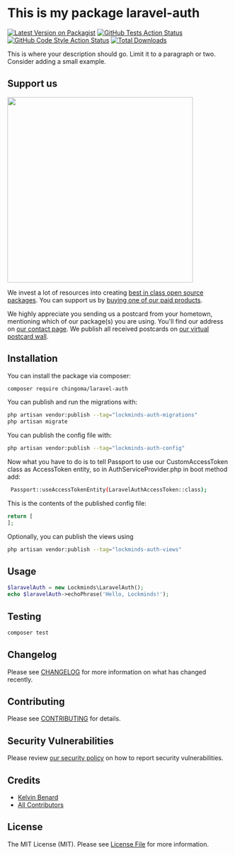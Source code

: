 # This is my package laravel-auth

[![Latest Version on Packagist](https://img.shields.io/packagist/v/lockminds/laravel-auth.svg?style=flat-square)](https://packagist.org/packages/lockminds/laravel-auth)
[![GitHub Tests Action Status](https://img.shields.io/github/actions/workflow/status/lockminds/laravel-auth/run-tests.yml?branch=main&label=tests&style=flat-square)](https://github.com/lockminds/laravel-auth/actions?query=workflow%3Arun-tests+branch%3Amain)
[![GitHub Code Style Action Status](https://img.shields.io/github/actions/workflow/status/lockminds/laravel-auth/fix-php-code-style-issues.yml?branch=main&label=code%20style&style=flat-square)](https://github.com/lockminds/laravel-auth/actions?query=workflow%3A"Fix+PHP+code+style+issues"+branch%3Amain)
[![Total Downloads](https://img.shields.io/packagist/dt/lockminds/laravel-auth.svg?style=flat-square)](https://packagist.org/packages/lockminds/laravel-auth)

This is where your description should go. Limit it to a paragraph or two. Consider adding a small example.

## Support us

[<img src="https://github-ads.s3.eu-central-1.amazonaws.com/laravel-auth.jpg?t=1" width="419px" />](https://spatie.be/github-ad-click/laravel-auth)

We invest a lot of resources into creating [best in class open source packages](https://spatie.be/open-source). You can support us by [buying one of our paid products](https://spatie.be/open-source/support-us).

We highly appreciate you sending us a postcard from your hometown, mentioning which of our package(s) you are using. You'll find our address on [our contact page](https://spatie.be/about-us). We publish all received postcards on [our virtual postcard wall](https://spatie.be/open-source/postcards).

## Installation

You can install the package via composer:

```bash
composer require chingoma/laravel-auth
```

You can publish and run the migrations with:

```bash
php artisan vendor:publish --tag="lockminds-auth-migrations"
php artisan migrate
```

You can publish the config file with:

```bash
php artisan vendor:publish --tag="lockminds-auth-config"
```

Now what you have to do is to tell Passport to use our CustomAccessToken class as AccessToken entity, so in AuthServiceProvider.php in boot method add:
```bash
 Passport::useAccessTokenEntity(LaravelAuthAccessToken::class);
```

This is the contents of the published config file:

```php
return [
];
```

Optionally, you can publish the views using

```bash
php artisan vendor:publish --tag="lockminds-auth-views"
```

## Usage

```php
$laravelAuth = new Lockminds\LaravelAuth();
echo $laravelAuth->echoPhrase('Hello, Lockminds!');
```

## Testing

```bash
composer test
```

## Changelog

Please see [CHANGELOG](CHANGELOG.md) for more information on what has changed recently.

## Contributing

Please see [CONTRIBUTING](CONTRIBUTING.md) for details.

## Security Vulnerabilities

Please review [our security policy](../../security/policy) on how to report security vulnerabilities.

## Credits

- [Kelvin Benard](https://github.com/canwork)
- [All Contributors](../../contributors)

## License

The MIT License (MIT). Please see [License File](LICENSE.md) for more information.

